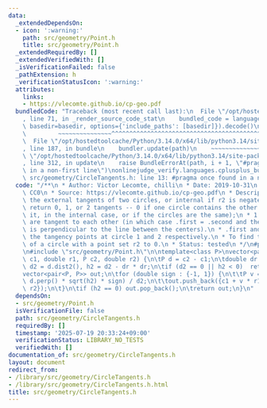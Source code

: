 ```yaml
---
data:
  _extendedDependsOn:
  - icon: ':warning:'
    path: src/geometry/Point.h
    title: src/geometry/Point.h
  _extendedRequiredBy: []
  _extendedVerifiedWith: []
  _isVerificationFailed: false
  _pathExtension: h
  _verificationStatusIcon: ':warning:'
  attributes:
    links:
    - https://vlecomte.github.io/cp-geo.pdf
  bundledCode: "Traceback (most recent call last):\n  File \"/opt/hostedtoolcache/Python/3.14.0/x64/lib/python3.14/site-packages/onlinejudge_verify/documentation/build.py\"\
    , line 71, in _render_source_code_stat\n    bundled_code = language.bundle(stat.path,\
    \ basedir=basedir, options={'include_paths': [basedir]}).decode()\n          \
    \         ~~~~~~~~~~~~~~~^^^^^^^^^^^^^^^^^^^^^^^^^^^^^^^^^^^^^^^^^^^^^^^^^^^^^^^^^^^^^^^^^^\n\
    \  File \"/opt/hostedtoolcache/Python/3.14.0/x64/lib/python3.14/site-packages/onlinejudge_verify/languages/cplusplus.py\"\
    , line 187, in bundle\n    bundler.update(path)\n    ~~~~~~~~~~~~~~^^^^^^\n  File\
    \ \"/opt/hostedtoolcache/Python/3.14.0/x64/lib/python3.14/site-packages/onlinejudge_verify/languages/cplusplus_bundle.py\"\
    , line 312, in update\n    raise BundleErrorAt(path, i + 1, \"#pragma once found\
    \ in a non-first line\")\nonlinejudge_verify.languages.cplusplus_bundle.BundleErrorAt:\
    \ src/geometry/CircleTangents.h: line 13: #pragma once found in a non-first line\n"
  code: "/**\n * Author: Victor Lecomte, chilli\n * Date: 2019-10-31\n * License:\
    \ CC0\n * Source: https://vlecomte.github.io/cp-geo.pdf\n * Description: Finds\
    \ the external tangents of two circles, or internal if r2 is negated.\n * Can\
    \ return 0, 1, or 2 tangents -- 0 if one circle contains the other (or overlaps\
    \ it, in the internal case, or if the circles are the same);\n * 1 if the circles\
    \ are tangent to each other (in which case .first = .second and the tangent line\
    \ is perpendicular to the line between the centers).\n * .first and .second give\
    \ the tangency points at circle 1 and 2 respectively.\n * To find the tangents\
    \ of a circle with a point set r2 to 0.\n * Status: tested\n */\n#pragma once\n\
    \n#include \"src/geometry/Point.h\"\n\ntemplate<class P>\nvector<pair<P, P>> tangents(P\
    \ c1, double r1, P c2, double r2) {\n\tP d = c2 - c1;\n\tdouble dr = r1 - r2,\
    \ d2 = d.dist2(), h2 = d2 - dr * dr;\n\tif (d2 == 0 || h2 < 0)  return {};\n\t\
    vector<pair<P, P>> out;\n\tfor (double sign : {-1, 1}) {\n\t\tP v = (d * dr +\
    \ d.perp() * sqrt(h2) * sign) / d2;\n\t\tout.push_back({c1 + v * r1, c2 + v *\
    \ r2});\n\t}\n\tif (h2 == 0) out.pop_back();\n\treturn out;\n}\n"
  dependsOn:
  - src/geometry/Point.h
  isVerificationFile: false
  path: src/geometry/CircleTangents.h
  requiredBy: []
  timestamp: '2025-07-19 20:33:24+09:00'
  verificationStatus: LIBRARY_NO_TESTS
  verifiedWith: []
documentation_of: src/geometry/CircleTangents.h
layout: document
redirect_from:
- /library/src/geometry/CircleTangents.h
- /library/src/geometry/CircleTangents.h.html
title: src/geometry/CircleTangents.h
---
```


